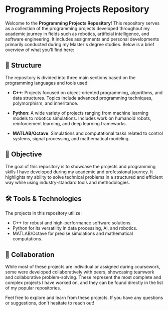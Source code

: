 # Programming Projects Repository

Welcome to the **Programming Projects Repository**! This repository serves as a collection of the programming projects developed throughout my academic journey in fields such as robotics, artificial intelligence, and software engineering. It includes assignments and personal developments primarily conducted during my Master's degree studies. Below is a brief overview of what you'll find here:

## 📂 Structure
The repository is divided into three main sections based on the programming languages and tools used:

- **C++**: Projects focused on object-oriented programming, algorithms, and data structures. Topics include advanced programming techniques, polymorphism, and inheritance.
  
- **Python**: A wide variety of projects ranging from machine learning models to robotics simulations. Includes work on humanoid robots, reinforcement learning, and deep learning frameworks.
  
- **MATLAB/Octave**: Simulations and computational tasks related to control systems, signal processing, and mathematical modeling.

## 🌟 Objective
The goal of this repository is to showcase the projects and programming skills I have developed during my academic and professional journey. It highlights my ability to solve technical problems in a structured and efficient way while using industry-standard tools and methodologies.

## 🛠️ Tools & Technologies
The projects in this repository utilize:
- C++ for robust and high-performance software solutions.
- Python for its versatility in data processing, AI, and robotics.
- MATLAB/Octave for precise simulations and mathematical computations.

## 🤝 Collaboration
While most of these projects are individual or assigned during coursework, some were developed collaboratively with peers, showcasing teamwork and collaborative problem-solving. These represent the most complete and complex projects I have worked on, and they can be found directly in the list of my popular repositories.


Feel free to explore and learn from these projects. If you have any questions or suggestions, don't hesitate to reach out!

